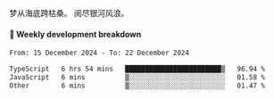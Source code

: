 梦从海底跨枯桑。
阅尽银河风浪。


#### 📝 Weekly development breakdown

<!--START_SECTION:waka-->

```txt
From: 15 December 2024 - To: 22 December 2024

TypeScript   6 hrs 54 mins   ████████████████████████▒   96.94 %
JavaScript   6 mins          ▒░░░░░░░░░░░░░░░░░░░░░░░░   01.58 %
Other        6 mins          ▒░░░░░░░░░░░░░░░░░░░░░░░░   01.47 %
```

<!--END_SECTION:waka-->



